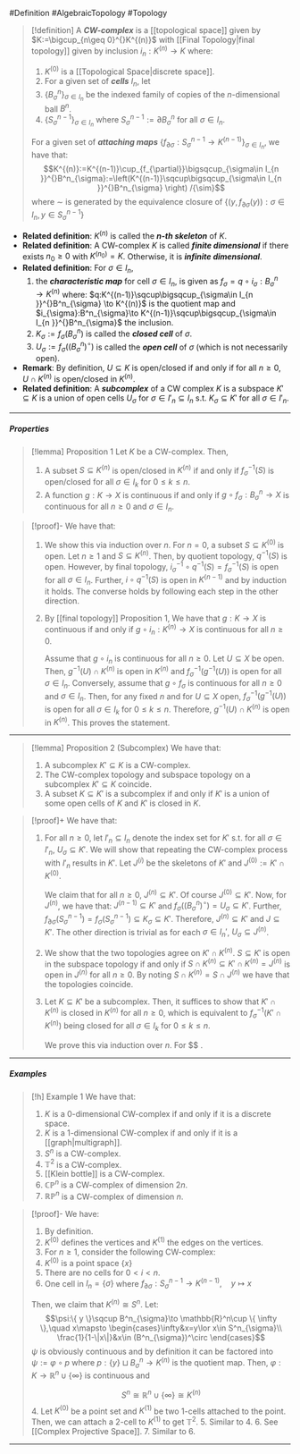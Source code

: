 #Definition #AlgebraicTopology #Topology 

> [!definition]
> A ***CW-complex*** is a [[topological space]] given by $K:=\bigcup_{n\geq 0}^{}K^{(n)}$ with [[Final Topology|final topology]] given by inclusion $i_{n}:K^{(n)}\to K$ where:
> 1. $K^{(0)}$ is a [[Topological Space|discrete space]].
> 2. For a given set of ***cells*** $I_{n}$, let 
> 	1. $\{ B^n_{\sigma} \}_{\sigma\in I_{n}}$ be the indexed family of copies of the $n$-dimensional ball $B^n$. 
> 	2. $\{ S^{n-1}_{\sigma} \}_{\sigma\in I_{n}}$ where $S^{n-1}_{\sigma}:=\partial B^n_{\sigma}$ for all $\sigma\in I_{n}$.
> 
> 	For a given set of ***attaching maps*** $\{ f_{\partial\sigma}:S^{n-1}_{\sigma}\to K^{(n-1)}\}_{\sigma\in I_{n}}$, we have that:$$K^{(n)}:=K^{(n-1)}\cup_{f_{\partial}}\bigsqcup_{\sigma\in I_{n }}^{}B^n_{\sigma}:=\left(K^{(n-1)}\sqcup\bigsqcup_{\sigma\in I_{n }}^{}B^n_{\sigma} \right) /{\sim}$$where $\sim$ is generated by the equivalence closure of $\{ (y,f_{\partial\sigma}(y)):\sigma\in I_{n}, y\in S^{n-1}_{\sigma} \}$
- **Related definition**: $K^{(n)}$ is called the ***$n$-th skeleton*** of $K$.
- **Related definition**: A CW-complex $K$ is called ***finite dimensional*** if there exists $n_{0}\geq 0$ with $K^{(n_{0})}=K$. Otherwise, it is ***infinite dimensional***.
- **Related definition**: For $\sigma\in I_{n}$,
	 1. the ***characteristic map*** for cell $\sigma\in I_{n}$, is given as $f_{\sigma}=q \circ i_{\sigma}:B^n_{\sigma}\to K^{(n)}$ where: $q:K^{(n-1)}\sqcup\bigsqcup_{\sigma\in I_{n }}^{}B^n_{\sigma} \to K^{(n)}$ is the quotient map and $i_{\sigma}:B^n_{\sigma}\to K^{(n-1)}\sqcup\bigsqcup_{\sigma\in I_{n }}^{}B^n_{\sigma}$ the inclusion.
	 2. $K_{\sigma}:=f_{\sigma}(B^n_{\sigma})$ is called the ***closed cell*** of $\sigma$.
	 3. $U_{\sigma}:=f_{\sigma}((B^n_{\sigma})^\circ)$ is called the ***open cell*** of $\sigma$ (which is not necessarily open).
- **Remark**: By definition,  $U\subseteq K$ is open/closed if and only if for all $n\geq 0$, $U\cap K^{(n)}$ is open/closed in $K^{(n)}$.
- **Related definition**: A ***subcomplex*** of a CW complex $K$ is a subspace $K'\subseteq K$ is a union of open cells $U_{\sigma}$ for $\sigma\in I'_{n}\subseteq I_{n}$ s.t. $K_{\sigma}\subseteq K'$ for all $\sigma\in I'_{n}$. 
---
##### Properties
> [!lemma] Proposition 1
> Let $K$ be a CW-complex. Then, 
> 1. A subset $S\subseteq K^{(n)}$ is open/closed in $K^{(n)}$ if and only if $f^{-1}_{\sigma}(S)$ is open/closed for all $\sigma\in I_{k}$ for $0\leq k\leq n$.
> 2. A function $g:K\to X$ is continuous if and only if $g\circ f_{\sigma}:B^n_{\sigma}\to X$ is continuous for all $n\geq 0$ and $\sigma\in I_{n}$.

> [!proof]-
> We have that:
> 1. We show this via induction over $n$. For $n=0$, a subset $S\subseteq K^{(0)}$ is open. Let $n\geq 1$ and $S\subseteq K^{(n)}$. Then, by quotient topology, $q^{-1}(S)$ is open. However, by final topology, $i_{\sigma}^{-1} \circ q^{-1}(S)=f^{-1}_{\sigma}(S)$ is open for all $\sigma\in I_{n}$. Further, $i \circ q^{-1}(S)$ is open in $K^{(n-1)}$ and by induction it holds. The converse holds by following each step in the other direction.
> 2. By [[final topology]] Proposition 1,  We have that $g:K\to X$ is continuous if and only if $g \circ i_{n}:K^{(n)}\to X$ is continuous for all $n\geq 0$. 
>    
>    Assume that $g \circ i_{n}$ is continuous for all $n\geq 0$. Let $U\subseteq X$ be open. Then, $g^{-1}(U)\cap K^{(n)}$ is open in $K^{(n)}$ and $f_{\sigma}^{-1}(g^{-1}(U))$ is open for all $\sigma\in I_{n}$. Conversely, assume that $g\circ f_{\sigma}$ is continuous for all $n\geq 0$ and $\sigma\in I_{n}$. Then, for any fixed $n$ and for $U\subseteq X$ open, $f_{\sigma}^{-1}(g^{-1}(U))$ is open for all $\sigma\in I_{k}$ for $0\leq k\leq n$. Therefore, $g^{-1}(U)\cap K^{(n)}$ is open in $K^{(n)}$. This proves the statement.
---
> [!lemma] Proposition 2 (Subcomplex)
> We have that:
> 1. A subcomplex $K'\subseteq K$ is a CW-complex.
> 2. The CW-complex topology and subspace topology on a subcomplex $K'\subseteq K$ coincide.
> 3. A subset $K\subseteq K'$ is a subcomplex if and only if $K'$ is a union of some open cells of $K$ and $K'$ is closed in $K$. 

> [!proof]+
> We have that:
> 1. For all $n\geq 0$, let $I'_{n}\subseteq I_{n}$ denote the index set for $K'$ s.t. for all $\sigma\in I'_{n}$, $U_{\sigma}\subseteq K'$. We will show that repeating the CW-complex process with $I'_{n}$ results in $K'$. Let $J^{(i)}$ be the skeletons of $K'$ and $J^{(0)}:= K'\cap K^{(0)}$.
>    
>    We claim that for all $n\geq 0$, $J^{(n)}\subseteq K'$. Of course $J^{(0)}\subseteq K'$. Now, for $J^{(n)}$, we have that: $J^{(n-1)}\subseteq K'$ and $f_{\sigma}((B^n_{\sigma})^\circ)=U_{\sigma}\subseteq K'$. Further, $f_{\partial\sigma}(S^{n-1}_{\sigma})=f_{\sigma}(S^{n-1}_{\sigma})\subseteq K_{\sigma}\subseteq K'$. Therefore, $J^{(n)}\subseteq K'$ and $J\subseteq K'$. The other direction is trivial as for each $\sigma\in I_{n}'$, $U_{\sigma}\subseteq J^{(n)}$.
> 2. We show that the two topologies agree on $K'\cap K^{(n)}$. $S\subseteq K'$ is open in the subspace topology if and only if $S\cap K^{(n)}\subseteq K'\cap K^{(n)}=J^{(n)}$ is open in $J^{(n)}$ for all $n\geq 0$. By noting $S\cap K^{(n)}=S\cap J^{(n)}$ we have that the topologies coincide.
> 3. Let $K\subseteq K'$ be a subcomplex. Then, it suffices to show that $K'\cap K^{(n)}$ is closed in $K^{(n)}$ for all $n\geq 0$, which is equivalent to $f^{-1}_{\sigma}(K'\cap K^{(n)})$ being closed for all $\sigma\in I_{k}$ for $0\leq k\leq n$. 
>    
>    We prove this via induction over $n$. For $$
>    .
>    
---
##### Examples
> [!h] Example 1
> We have that:
> 1. $K$ is a $0$-dimensional CW-complex if and only if it is a discrete space.
> 2. $K$ is a $1$-dimensional CW-complex if and only if it is a [[graph|multigraph]].
> 3. $S^n$ is a CW-complex.
> 4. $\mathbb{T}^{2}$ is a CW-complex.
> 5. [[Klein bottle]] is a CW-complex.
> 6. $\mathbb{C}\mathbb{P}^n$ is a CW-complex of dimension $2n$.
> 7. $\mathbb{R}\mathbb{P}^n$ is a CW-complex of dimension $n$.

> [!proof]-
> We have:
> 1. By definition.
> 2. $K^{(0)}$ defines the vertices and $K^{(1)}$ the edges on the vertices.
> 3. For $n\geq 1$, consider the following CW-complex:
> 	1. $K^{(0)}$ is a point space $\{ x \}$
> 	2. There are no cells for $0<i<n$.
> 	3. One cell in $I_{n}=\{ \sigma \}$ where $f_{\partial\sigma}:S^{n-1}_{\sigma}\to K^{(n-1)},\quad y\mapsto x$
> 	
> 	Then, we claim that $K^{(n)}\cong S^n$. Let: $$\psi:\{ y \}\sqcup B^n_{\sigma}\to \mathbb{R}^n\cup \{ \infty \},\quad x\mapsto \begin{cases}\infty&x=y\lor x\in S^n_{\sigma}\\ \frac{1}{1-\|x\|}&x\in (B^n_{\sigma})^\circ \end{cases}$$$\psi$ is obviously continuous and by definition it can be factored into $\psi:=\varphi \circ p$ where $p:\{ y \}\sqcup B^n_{\sigma}\to K^{(n)}$ is the quotient map. Then, $\varphi :K\to \mathbb{R}^n \cup \{ \infty \}$ is continuous and 
> 	
> 	$$S^n\cong \mathbb{R}^n\cup \{ \infty \}\cong K^{(n)}$$
> 4. Let $K^{(0)}$ be a point set and $K^{(1)}$ be two $1$-cells attached to the point. Then, we can attach a $2$-cell to $K^{(1)}$ to get $\mathbb{T}^2$.
> 5. Similar to 4.
> 6. See [[Complex Projective Space]].
> 7. Similar to 6.
---
